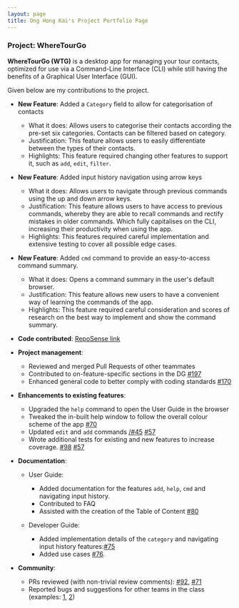 ```yaml
---
layout: page
title: Ong Hong Kai's Project Portfolio Page
---
```


### Project: WhereTourGo

**WhereTourGo (WTG)** is a desktop app for managing your tour contacts, optimized for use via a Command-Line Interface (CLI) while still having the benefits of a Graphical User Interface (GUI).

Given below are my contributions to the project.

* **New Feature**: Added a `Category` field to allow for categorisation of contacts
  * What it does: Allows users to categorise their contacts according the pre-set six categories. Contacts can be filtered based on category.
  * Justification: This feature allows users to easily differentiate between the types of their contacts.
  * Highlights: This feature required changing other features to support it, such as `add`, `edit`, `filter`.

* **New Feature**: Added input history navigation using arrow keys
  * What it does: Allows users to navigate through previous commands using the up and down arrow keys.
  * Justification: This feature allows users to have access to previous commands, whereby they are able to recall commands and rectify mistakes in older commands. Which fully capitalises on the CLI, increasing their productivity when using the app.
  * Highlights: This features required careful implementation and extensive testing to cover all possible edge cases.

* **New Feature**: Added `cmd` command to provide an easy-to-access command summary.
  * What it does: Opens a command summary in the user's default browser.
  * Justification: This feature allows new users to have a convenient way of learning the commands of the app.
  * Highlights: This feature required careful consideration and scores of research on the best way to implement and show the command summary.


* **Code contributed**: [RepoSense link](https://nus-cs2103-ay2122s1.github.io/tp-dashboard/?search=imerbear&sort=groupTitle&sortWithin=title&timeframe=commit&mergegroup=&groupSelect=groupByRepos&breakdown=true&checkedFileTypes=docs~functional-code~test-code~other&since=2021-09-17&tabOpen=true&tabType=authorship&tabAuthor=Imerbear&tabRepo=AY2122S1-CS2103T-T12-2%2Ftp%5Bmaster%5D&authorshipIsMergeGroup=false&authorshipFileTypes=docs~functional-code~test-code&authorshipIsBinaryFileTypeChecked=false)


* **Project management**:
  * Reviewed and merged Pull Requests of other teammates
  * Contributed to on-feature-specific sections in the DG [\#197](https://github.com/AY2122S1-CS2103T-T12-2/tp/pull/197)
  * Enhanced general code to better comply with coding standards [\#170](https://github.com/AY2122S1-CS2103T-T12-2/tp/pull/170)
  

* **Enhancements to existing features**:
  * Upgraded the `help` command to open the User Guide in the browser
  * Tweaked the in-built help window to follow the overall colour scheme of the app [\#70](https://github.com/AY2122S1-CS2103T-T12-2/tp/pull/70/files)
  * Updated `edit` and `add` commands [/#45](https://github.com/AY2122S1-CS2103T-T12-2/tp/pull/45/files) [\#57](https://github.com/AY2122S1-CS2103T-T12-2/tp/pull/57)
  * Wrote additional tests for existing and new features to increase coverage. [\#98](https://github.com/AY2122S1-CS2103T-T12-2/tp/pull/98/files) [\#57](https://github.com/AY2122S1-CS2103T-T12-2/tp/pull/57/files)


* **Documentation**:
  * User Guide:
    * Added documentation for the features `add`, `help`, `cmd` and navigating input history.
    * Contributed to FAQ 
    * Assisted with the creation of the Table of Content [\#80](https://github.com/AY2122S1-CS2103T-T12-2/tp/pull/80/files)

  * Developer Guide:
    * Added implementation details of the `category` and navigating input history features:[\#75](https://github.com/AY2122S1-CS2103T-T12-2/tp/pull/75)
    * Added use cases [\#76](https://github.com/AY2122S1-CS2103T-T12-2/tp/pull/76).


* **Community**:
  * PRs reviewed (with non-trivial review comments): [\#92](https://github.com/AY2122S1-CS2103T-T12-2/tp/pull/92), [\#71](https://github.com/AY2122S1-CS2103T-T12-2/tp/pull/71)
  * Reported bugs and suggestions for other teams in the class (examples: [1](https://github.com/Imerbear/ped/issues/4), [2](https://github.com/Imerbear/ped/issues/2))
